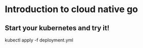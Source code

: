# Introduction to cloud native go

## Start your kubernetes and try it!

kubectl apply -f deployment.yml
